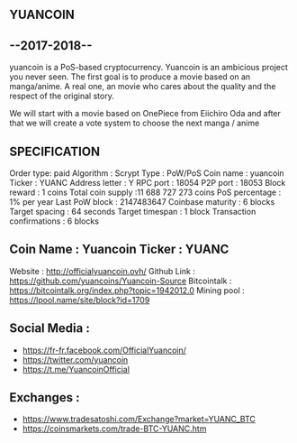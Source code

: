 
YUANCOIN
--------
--2017-2018--
--------

yuancoin is a PoS-based cryptocurrency.
Yuancoin is an ambicious project you never seen. The first goal is to produce a movie based on an manga/anime. A real one, an movie who cares about the quality and the respect of the original story.

We will start with a movie based on OnePiece from Eiichiro Oda and after that we will create a vote system to choose the next manga / anime

SPECIFICATION
----------------
Order type: paid
Algorithm : Scrypt
Type : PoW/PoS
Coin name : yuancoin
Ticker : YUANC
Address letter : Y
RPC port : 18054
P2P port : 18053
Block reward : 1 coins
Total coin supply :11 688 727 273 coins
PoS percentage : 1% per year
Last PoW block : 2147483647
Coinbase maturity : 6 blocks
Target spacing : 64 seconds
Target timespan : 1 block
Transaction confirmations : 6 blocks

Coin Name : Yuancoin
Ticker : YUANC
-------------------

Website : http://officialyuancoin.ovh/
Github Link : https://github.com/yuancoins/Yuancoin-Source
Bitcointalk : https://bitcointalk.org/index.php?topic=1942012.0
Mining pool : https://lpool.name/site/block?id=1709

Social Media : 
----------------
- https://fr-fr.facebook.com/OfficialYuancoin/
- https://twitter.com/yuancoin
- https://t.me/YuancoinOfficial

Exchanges : 
----------------
- https://www.tradesatoshi.com/Exchange?market=YUANC_BTC
- https://coinsmarkets.com/trade-BTC-YUANC.htm


 
